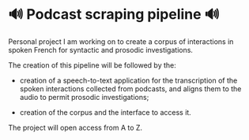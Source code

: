 # 🔊 Podcast scraping pipeline 🔊

Personal project I am working on to create a corpus of interactions in spoken French for syntactic and prosodic investigations.

The creation of this pipeline will be followed by the:

- creation of a speech-to-text application for the transcription of the spoken interactions collected from podcasts, and aligns them to the audio to permit prosodic investigations;

- creation of the corpus and the interface to access it.

The project will open access from A to Z.

